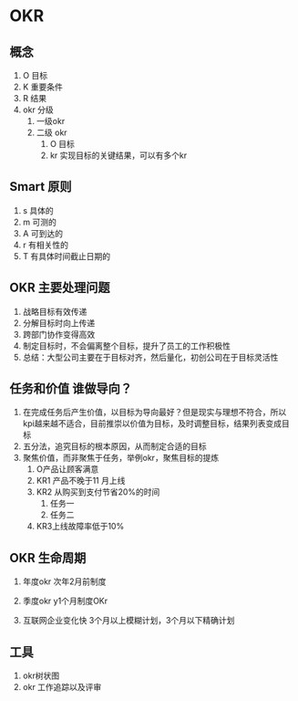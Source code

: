 # OKR

 ## 概念

1. O 目标
2. K  重要条件
3. R  结果
4. okr  分级  
   1. 一级okr  
   2. 二级 okr
      1. O 目标
      2. kr  实现目标的关键结果，可以有多个kr

## Smart 原则

1. s  具体的
2. m 可测的
3. A  可到达的
4. r  有相关性的
5. T  有具体时间截止日期的

## OKR 主要处理问题
1. 战略目标有效传递
2. 分解目标时向上传递
3. 跨部门协作变得高效
4. 制定目标时，不会偏离整个目标，提升了员工的工作积极性
5. 总结：大型公司主要在于目标对齐，然后量化，初创公司在于目标灵活性

## 任务和价值  谁做导向？

1. 在完成任务后产生价值，以目标为导向最好？但是现实与理想不符合，所以kpi越来越不适合，目前推崇以价值为目标，及时调整目标，结果列表变成目标
2. 五分法，追究目标的根本原因，从而制定合适的目标
3. 聚焦价值，而非聚焦于任务，举例okr，聚焦目标的提炼
   1. O产品让顾客满意
   2. KR1  产品不晚于11 月上线
   3. KR2  从购买到支付节省20%的时间
      1. 任务一
      2. 任务二
   4. KR3上线故障率低于10%

## OKR  生命周期

1. 年度okr  次年2月前制度
2. 季度okr  y1个月制度OKr

1. 互联网企业变化快  3个月以上模糊计划，3个月以下精确计划

## 工具  

1. okr树状图
2. okr  工作追踪以及评审